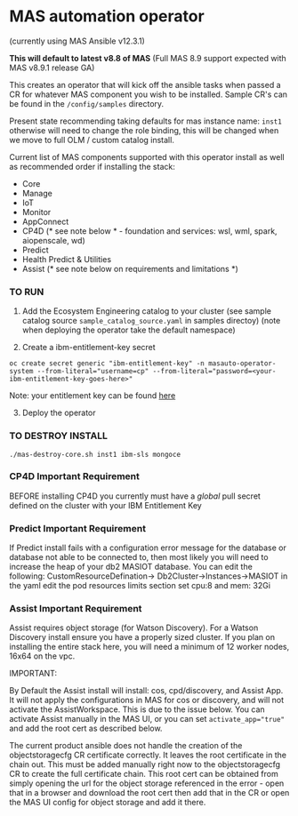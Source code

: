 # MAS automation operator

(currently using MAS Ansible v12.3.1)

**This will default to latest v8.8 of MAS**
(Full MAS 8.9 support expected with MAS v8.9.1 release GA)

This creates an operator that will kick off the ansible tasks when passed a CR for whatever MAS component you wish to be installed.
Sample CR's can be found in the `/config/samples` directory.

Present state recommending taking defaults for mas instance name: `inst1` otherwise will need to change the role binding, this will be changed when we move to full OLM / custom catalog install.

Current list of MAS components supported with this operator install as well as recommended order if installing the stack:
- Core
- Manage
- IoT
- Monitor
- AppConnect
- CP4D (* see note below * - foundation and services: wsl, wml, spark, aiopenscale, wd)
- Predict
- Health Predict & Utilities
- Assist (* see note below on requirements and limitations *)


### TO RUN

1.  Add the Ecosystem Engineering catalog to your cluster (see sample catalog source `sample_catalog_source.yaml` in samples directoy)
(note when deploying the operator take the default namespace)

2.  Create a ibm-entitlement-key secret

`oc create secret generic "ibm-entitlement-key" -n masauto-operator-system --from-literal="username=cp" --from-literal="password=<your-ibm-entitlement-key-goes-here>" `

Note: your entitlement key can be found [here](https://myibm.ibm.com/products-services/containerlibrary) 

3.  Deploy the operator


### TO DESTROY INSTALL

`./mas-destroy-core.sh inst1 ibm-sls mongoce`


### CP4D Important Requirement
BEFORE installing CP4D you currently must have a *global* pull secret defined on the cluster with your IBM Entitlement Key

### Predict Important Requirement
If Predict install fails with a configuration error message for the database or database not able to be connected to, then most likely you will need to increase the heap of your db2 MASIOT database.  You can edit the following: CustomResourceDefination-> Db2Cluster->Instances->MASIOT  in the yaml edit the pod resources limits section set cpu:8 and mem: 32Gi

### Assist Important Requirement
Assist requires object storage (for Watson Discovery).  For a Watson Discovery install ensure you have a properly sized cluster.  If you plan on installing the entire stack here, you will need a minimum of 12 worker nodes, 16x64 on the vpc.

IMPORTANT:  

By Default the Assist install will install: cos, cpd/discovery, and Assist App.  It will not apply the configurations in MAS for cos or discovery, and will not activate the AssistWorkspace. This is due to the issue below.  You can activate Assist manually in the MAS UI, or you can set `activate_app="true"` and add the root cert as described below.

The current product ansible does not handle the creation of the objectstoragecfg CR certificate correctly.  It leaves the root certificate in the chain out.  This must be added manually right now to the objectstoragecfg CR to create the full certificate chain.  This root cert can be obtained from simply opening the url for the object storage referenced in the error - open that in a browser and download the root cert then add that in the CR or open the MAS UI config for object storage and add it there.
